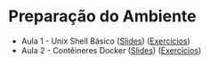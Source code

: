 # Preparação do Ambiente

* Aula 1 - Unix Shell Básico ([Slides](https://github.com/ai2-education-fiep-turma-3/01-preparacao-do-ambiente/raw/main/slides/aula1/slides.pdf)) ([Exercícios](https://github.com/ai2-education-fiep-turma-3/01-preparacao-do-ambiente/blob/main/exercicios/aula1/exercicios.md))
* Aula 2 - Contêineres Docker ([Slides](https://github.com/ai2-education-fiep-turma-3/01-preparacao-do-ambiente/raw/main/slides/aula2/slides.pdf)) ([Exercícios](https://github.com/ai2-education-fiep-turma-3/01-preparacao-do-ambiente/blob/main/exercicios/aula2/exercicios.md))
